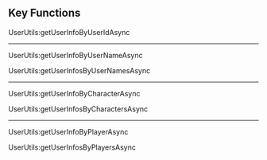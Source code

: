 ## Key Functions

UserUtils:getUserInfoByUserIdAsync

----
UserUtils:getUserInfoByUserNameAsync

UserUtils:getUserInfosByUserNamesAsync

----
UserUtils:getUserInfoByCharacterAsync

UserUtils:getUserInfosByCharactersAsync

----
UserUtils:getUserInfoByPlayerAsync

UserUtils:getUserInfosByPlayersAsync
